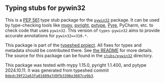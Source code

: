 ## Typing stubs for pywin32

This is a [PEP 561](https://peps.python.org/pep-0561/)
type stub package for the [`pywin32`](https://github.com/mhammond/pywin32) package.
It can be used by type-checking tools like
[mypy](https://github.com/python/mypy/),
[pyright](https://github.com/microsoft/pyright),
[pytype](https://github.com/google/pytype/),
[Pyre](https://pyre-check.org/),
PyCharm, etc. to check code that uses `pywin32`. This version of
`types-pywin32` aims to provide accurate annotations for
`pywin32==310.*`.

This package is part of the [typeshed project](https://github.com/python/typeshed).
All fixes for types and metadata should be contributed there.
See [the README](https://github.com/python/typeshed/blob/main/README.md)
for more details. The source for this package can be found in the
[`stubs/pywin32`](https://github.com/python/typeshed/tree/main/stubs/pywin32)
directory.

This package was tested with
mypy 1.15.0,
pyright 1.1.400,
and pytype 2024.10.11.
It was generated from typeshed commit
[`0dedc39f22a63fa01609a7d9fb3396e3087ce9b3`](https://github.com/python/typeshed/commit/0dedc39f22a63fa01609a7d9fb3396e3087ce9b3).